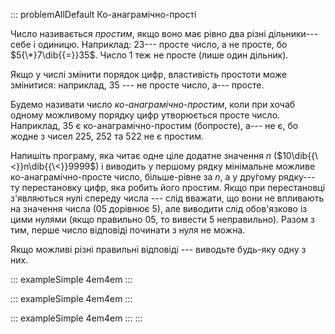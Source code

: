 ::: problemAllDefault
Ко-анаграмічно-прості

Число називається *простим*, якщо воно має рівно два різні дільники---
себе і одиницю. Наприклад: 23--- просте число, а не просте, бо
$5{\*}7\dib{{=}}35$. Число 1 теж не просте (лише один дільник).

Якщо у числі змінити порядок цифр, властивість простоти може змінитися:
наприклад, 35 --- не просте число, а--- просте.

Будемо називати число *ко-анаграмічно-простим*, коли при хочаб одному
можливому порядку цифр утворюється просте число. Наприклад, 35 є
ко-анаграмічно-простим (бопросте), а--- не є, бо жодне з чисел 225, 252
та 522 не є простим.

Напишіть програму, яка читає одне ціле додатне значення $n$
($10\dib{{\<}}n\dib{{\<}}9999$) і виводить у першому рядку мінімальне
можливе ко-анаграмічно-просте число, більше-рівне за $n$, а у дру́гому
рядку--- ту перестановку цифр, яка робить його простим. Якщо при
перестановці з'являються нулі спереду числа --- слід вважати, що вони
не впливають на значення числа (05 дорівнює 5), але виводити слід
обов'язково із цими нулями (якщо правильно 05, то вивести 5
неправильно). Разом з тим, перше число відповіді починати з нуля
не можна.

Якщо можливі різні правильні відповіді --- виводьте будь-яку одну з них.

::: exampleSimple
4em4em
:::

::: exampleSimple
4em4em
:::

::: exampleSimple
4em4em
:::
:::
